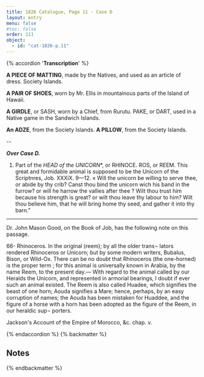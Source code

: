 ```yaml
---
title: 1826 Catalogue, Page 11 - Case D
layout: entry
menu: false
#toc: false
order: 111
object:
  - id: "cat-1826-p.11"
---
```

{% accordion '**Transcription**' %}

**A PIECE OF MATTING**, made by the Natives, and used
as an article of dress. Society Islands.

**A PAIR OF SHOES**, worn by Mr. Ellis in mountainous
parts of the Island of Hawaii.

**A GIRDLE**, or SASH, worn by a Chief, from Rurutu.
PAKE, or DART, used in a Native game in the Sandwich
Islands.

**An ADZE**, from the Society Islands.
**A PILLOW**, from the Society Islands.

--

***Over Case D.***

1. Part of the **HEAD* of the UNICORN**, or RHINOCE.
ROS, or REEM. This great and formidable animal
is supposed to be the Unicorn of the Scriptnres, Job.
XXXiX. 9—12.
« Will the unicorn be willing to serve thee, or abide by thy crib?
Canst thou bind the unicorn wich his band in the furrow? or will he
harrow the vallies after thee ? Wilt thou trust him because his strength
is great? or wilt thou leave thy labour to him? Wilt thou believe him,
that he will bring home thy seed, and gather it into thy barn."

----

Dr. John Mason Good, on the Book of Job, has the following note on this
passage.

66- Rhinoceros. In the original (reem); by all the older trans¬
lators rendered Rhinoceros or Unicorn; but by some modern writers, Bubalus,
Bison, or Wild-Ox. There can be no doubt that Rhinoceros (the one-horned)
is the proper term ; for this animal is universally known in Arabia, by the name
Reem, to the present day.— With regard to the animal called by our Heralds
the Unicorn, and represented in armorial bearings, I doubt if ever such an
animal existed. The Reem is also called Huadee, which signifies the beast of
one horn; Aouda signifies a Mare; hence, perhaps, by an easy corruption of
names; the Aouda has been mistaken for Huaddee, and the figure of a horse
with a horn has been adopted as the figure of the Reem, in our heraldic sup¬
porters.

Jackson's Account of the Empire of Morocco, &c. chap. v.

{% endaccordion %}
{% backmatter %}

## Notes

{% endbackmatter %}


